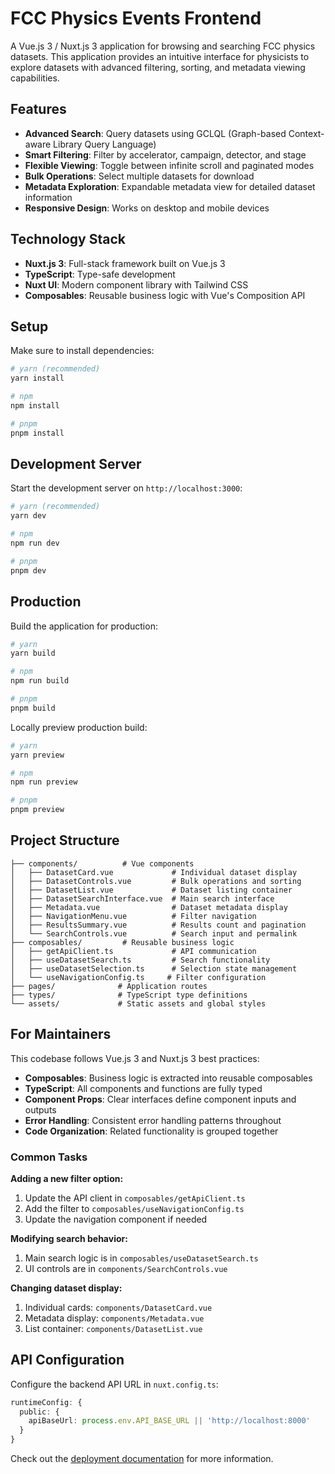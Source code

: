 # FCC Physics Events Frontend

A Vue.js 3 / Nuxt.js 3 application for browsing and searching FCC physics datasets. This application provides an intuitive interface for physicists to explore datasets with advanced filtering, sorting, and metadata viewing capabilities.

## Features

- **Advanced Search**: Query datasets using GCLQL (Graph-based Context-aware Library Query Language)
- **Smart Filtering**: Filter by accelerator, campaign, detector, and stage
- **Flexible Viewing**: Toggle between infinite scroll and paginated modes
- **Bulk Operations**: Select multiple datasets for download
- **Metadata Exploration**: Expandable metadata view for detailed dataset information
- **Responsive Design**: Works on desktop and mobile devices

## Technology Stack

- **Nuxt.js 3**: Full-stack framework built on Vue.js 3
- **TypeScript**: Type-safe development
- **Nuxt UI**: Modern component library with Tailwind CSS
- **Composables**: Reusable business logic with Vue's Composition API

## Setup

Make sure to install dependencies:

```bash
# yarn (recommended)
yarn install

# npm
npm install

# pnpm
pnpm install
```

## Development Server

Start the development server on `http://localhost:3000`:

```bash
# yarn (recommended)
yarn dev

# npm
npm run dev

# pnpm
pnpm dev
```

## Production

Build the application for production:

```bash
# yarn
yarn build

# npm
npm run build

# pnpm
pnpm build
```

Locally preview production build:

```bash
# yarn
yarn preview

# npm
npm run preview

# pnpm
pnpm preview
```

## Project Structure

```
├── components/          # Vue components
│   ├── DatasetCard.vue             # Individual dataset display
│   ├── DatasetControls.vue         # Bulk operations and sorting
│   ├── DatasetList.vue             # Dataset listing container
│   ├── DatasetSearchInterface.vue  # Main search interface
│   ├── Metadata.vue                # Dataset metadata display
│   ├── NavigationMenu.vue          # Filter navigation
│   ├── ResultsSummary.vue          # Results count and pagination
│   └── SearchControls.vue          # Search input and permalink
├── composables/         # Reusable business logic
│   ├── getApiClient.ts             # API communication
│   ├── useDatasetSearch.ts         # Search functionality
│   ├── useDatasetSelection.ts      # Selection state management
│   └── useNavigationConfig.ts     # Filter configuration
├── pages/              # Application routes
├── types/              # TypeScript type definitions
└── assets/             # Static assets and global styles
```

## For Maintainers

This codebase follows Vue.js 3 and Nuxt.js 3 best practices:

- **Composables**: Business logic is extracted into reusable composables
- **TypeScript**: All components and functions are fully typed
- **Component Props**: Clear interfaces define component inputs and outputs
- **Error Handling**: Consistent error handling patterns throughout
- **Code Organization**: Related functionality is grouped together

### Common Tasks

**Adding a new filter option:**
1. Update the API client in `composables/getApiClient.ts`
2. Add the filter to `composables/useNavigationConfig.ts`
3. Update the navigation component if needed

**Modifying search behavior:**
1. Main search logic is in `composables/useDatasetSearch.ts`
2. UI controls are in `components/SearchControls.vue`

**Changing dataset display:**
1. Individual cards: `components/DatasetCard.vue`
2. Metadata display: `components/Metadata.vue`
3. List container: `components/DatasetList.vue`

## API Configuration

Configure the backend API URL in `nuxt.config.ts`:

```typescript
runtimeConfig: {
  public: {
    apiBaseUrl: process.env.API_BASE_URL || 'http://localhost:8000'
  }
}
```

Check out the [deployment documentation](https://nuxt.com/docs/getting-started/deployment) for more information.
